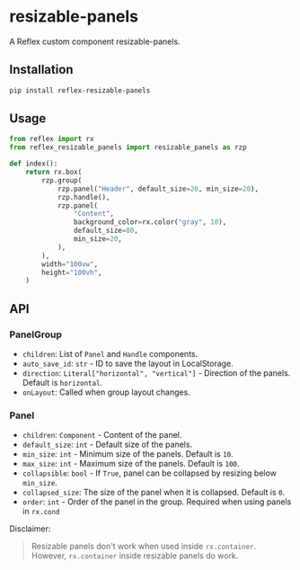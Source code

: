 # resizable-panels

A Reflex custom component resizable-panels.

## Installation

```bash
pip install reflex-resizable-panels
```

## Usage

```python
from reflex import rx
from reflex_resizable_panels import resizable_panels as rzp

def index():
    return rx.box(
        rzp.group(
            rzp.panel("Header", default_size=20, min_size=20),
            rzp.handle(),
            rzp.panel(
                "Content",
                background_color=rx.color("gray", 10),
                default_size=80,
                min_size=20,
            ),
        ),
        width="100vw",
        height="100vh",
    )
```

## API

### PanelGroup
- `children`: List of `Panel` and `Handle` components.
- `auto_save_id`: `str` - ID to save the layout in LocalStorage.
- `direction`: `Literal["horizontal", "vertical"]` - Direction of the panels. Default is `horizontal`.
- `onLayout`: Called when group layout changes.

### Panel
- `children`: `Component` - Content of the panel.
- `default_size`: `int` - Default size of the panels.
- `min_size`: `int` - Minimum size of the panels. Default is `10`.
- `max_size`: `int` - Maximum size of the panels. Default is `100`.
- `collapsible`: `bool` - If `True`, panel can be collapsed by resizing below `min_size`.
- `collapsed_size`: The size of the panel when it is collapsed. Default is `0`.
- `order`: `int` - Order of the panel in the group. Required when using panels in `rx.cond`

Disclaimer:
> Resizable panels don't work when used inside `rx.container`. However, `rx.container` inside resizable panels do work.
